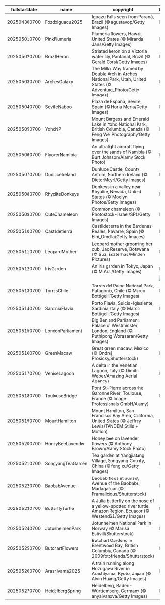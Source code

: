 |fullstartdate|name|copyright|title|image|
|--|--|--|--|--|
202504300700|FozdoIguacu2025|Iguazu Falls seen from Paraná, Brazil (© agustavop/Getty Images)|Info|![](/en-AU/2025/05/202504300700FozdoIguacu2025.jpg)|
202505010700|PinkPlumeria|Plumeria flowers, Hawaii, United States (© Miranda Jans/Getty Images)|Info|![](/en-AU/2025/05/202505010700PinkPlumeria.jpg)|
202505020700|BrazilHeron|Striated heron on a Victoria water lily, Pantanal, Brazil (© Gerald Corsi/Getty Images)|Info|![](/en-AU/2025/05/202505020700BrazilHeron.jpg)|
202505030700|ArchesGalaxy|The Milky Way framed by Double Arch in Arches National Park, Utah, United States (© Adventure_Photo/Getty Images)|Info|![](/en-AU/2025/05/202505030700ArchesGalaxy.jpg)|
202505040700|SevilleNaboo|Plaza de España, Seville, Spain (© Horia Merla/Getty Images)|Info|![](/en-AU/2025/05/202505040700SevilleNaboo.jpg)|
202505050700|YohoNP|Mount Burgess and Emerald Lake in Yoho National Park, British Columbia, Canada (© Feng Wei Photography/Getty Images)|Info|![](/en-AU/2025/05/202505050700YohoNP.jpg)|
202505060700|FlyoverNamibia|An ultralight aircraft flying over the sands of Namibia (© Burt Johnson/Alamy Stock Photo)|Info|![](/en-AU/2025/05/202505060700FlyoverNamibia.jpg)|
202505070700|DunluceIreland|Dunluce Castle, County Antrim, Northern Ireland (© DieterMeyrl/Getty Images)|Info|![](/en-AU/2025/05/202505070700DunluceIreland.jpg)|
202505080700|RhyoliteDonkeys|Donkeys in a valley near Rhyolite, Nevada, United States (© Moelyn Photos/Getty Images)|Info|![](/en-AU/2025/05/202505080700RhyoliteDonkeys.jpg)|
202505090700|CuteChameleon|Common chameleon (© Photostock-Israel/SPL/Getty Images)|Info|![](/en-AU/2025/05/202505090700CuteChameleon.jpg)|
202505100700|Castildetierra|Castildetierra in the Bardenas Reales, Navarre, Spain (© Eloi_Omella/Getty Images)|Info|![](/en-AU/2025/05/202505100700Castildetierra.jpg)|
202505110700|LeopardMother|Leopard mother grooming her cub, Jao Reserve, Botswana (© Suzi Eszterhas/Minden Pictures)|Info|![](/en-AU/2025/05/202505110700LeopardMother.jpg)|
202505120700|IrisGarden|An iris garden in Tokyo, Japan (© M.Arai/Getty Images)|Info|![](/en-AU/2025/05/202505120700IrisGarden.jpg)|
||||![](/en-AU/2025/05/.jpg)|
202505130700|TorresChile|Torres del Paine National Park, Patagonia, Chile (© Marco Bottigelli/Getty Images)|Info|![](/en-AU/2025/05/202505130700TorresChile.jpg)|
202505140700|SardiniaFlavia|Porto Flavia, Sulcis-Iglesiente, Sardinia, Italy (© Marco Bottigelli/Getty Images)|Info|![](/en-AU/2025/05/202505140700SardiniaFlavia.jpg)|
202505150700|LondonParliament|Big Ben and Parliament, Palace of Westminster, London, England (© Puthipong Worasaran/Getty Images)|Info|![](/en-AU/2025/05/202505150700LondonParliament.jpg)|
202505160700|GreenMacaw|Great green macaw, Mexico (© Ondrej Prosicky/Shutterstock)|Info|![](/en-AU/2025/05/202505160700GreenMacaw.jpg)|
202505170700|VeniceLagoon|A delta in the Venetian Lagoon, Italy   (© Dimitri Weber/Amazing Aerial Agency)|Info|![](/en-AU/2025/05/202505170700VeniceLagoon.jpg)|
202505180700|ToulouseBridge|Pont St-Pierre across the Garonne River, Toulouse, France (© Image Professionals GmbH/Alamy)|Info|![](/en-AU/2025/05/202505180700ToulouseBridge.jpg)|
202505190700|MountHamilton|Mount Hamilton, San Francisco Bay Area, California, United States (© Jeffrey Lewis/TANDEM Stills + Motion)|Info|![](/en-AU/2025/05/202505190700MountHamilton.jpg)|
202505200700|HoneyBeeLavender|Honey bee on lavender flowers (© Anthony Brown/Alamy Stock Photo)|Info|![](/en-AU/2025/05/202505200700HoneyBeeLavender.jpg)|
202505210700|SongyangTeaGarden|Tea garden at Yangjiatang Village, Songyang County, China (© feng xu/Getty Images)|Info|![](/en-AU/2025/05/202505210700SongyangTeaGarden.jpg)|
202505220700|BaobabAvenue|Baobab trees at sunset, Avenue of the Baobabs, Madagascar (© Framalicious/Shutterstock)|Info|![](/en-AU/2025/05/202505220700BaobabAvenue.jpg)|
202505230700|ButterflyTurtle|A Julia butterfly on the nose of a yellow-spotted river turtle, Amazon Region, Ecuador (© Westend61/Getty Images)|Info|![](/en-AU/2025/05/202505230700ButterflyTurtle.jpg)|
202505240700|JotunheimenPark|Jotunheimen National Park in Norway (© Marisa Estivill/Shutterstock)|Info|![](/en-AU/2025/05/202505240700JotunheimenPark.jpg)|
202505250700|ButchartFlowers|Butchart Gardens in Brentwood Bay, British Columbia, Canada (© 2009fotofriends/Shutterstock)|Info|![](/en-AU/2025/05/202505250700ButchartFlowers.jpg)|
202505260700|Arashiyama2025|A train running along Hozugawa River in Arashiyama, Kyoto, Japan (© Alvin Huang/Getty Images)|Info|![](/en-AU/2025/05/202505260700Arashiyama2025.jpg)|
202505270700|HeidelbergSpring|Heidelberg, Baden-Württemberg, Germany (© anyaivanova/Getty Images)|Info|![](/en-AU/2025/05/202505270700HeidelbergSpring.jpg)|
